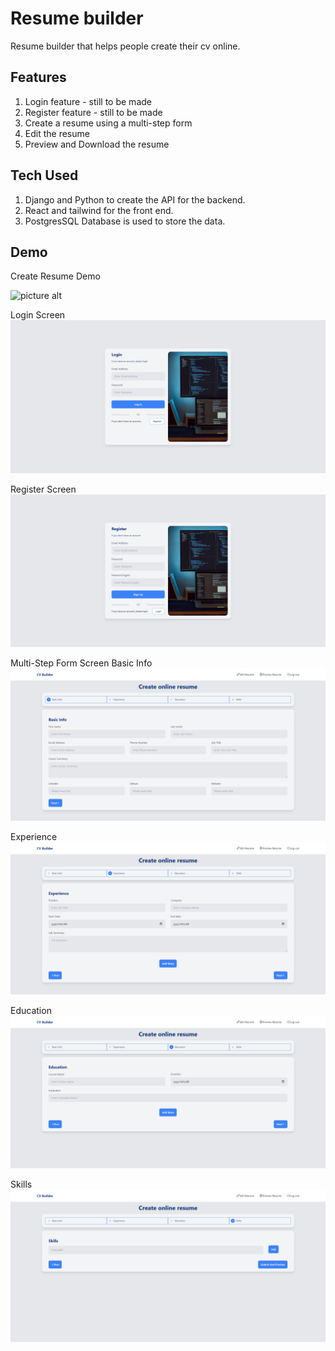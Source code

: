 # Resume builder
 
Resume builder that helps people create their cv online. 


## Features
 1. Login feature - still to be made
 2. Register feature - still to be made
 3. Create a resume using a multi-step form
 4. Edit the resume
 5. Preview and Download the resume

## Tech Used
  1. Django and Python to create the API for the backend.
  2. React and tailwind for the front end.
  3. PostgresSQL Database is used to store the data.

## Demo
Create Resume Demo

![picture alt](https://github.com/SjayTheGift/react_cv_builder/blob/main/public/img/Resume_Builder.gif "Create Resume Demo")

Login Screen
![picture alt](https://github.com/SjayTheGift/react_cv_builder/blob/main/public/img/login_screen.png "Login Screen")

Register Screen
![picture alt](https://github.com/SjayTheGift/react_cv_builder/blob/main/public/img/register_screen.png "Register Screen")

Multi-Step Form Screen Basic Info
![picture alt](https://github.com/SjayTheGift/react_cv_builder/blob/main/public/img/basic_info.png "Basic Info")

Experience
![picture alt](https://github.com/SjayTheGift/react_cv_builder/blob/main/public/img/experience_screen.png "Experience")

Education
![picture alt](https://github.com/SjayTheGift/react_cv_builder/blob/main/public/img/education_screen.png "Education")

Skills
![picture alt](https://github.com/SjayTheGift/react_cv_builder/blob/main/public/img/Skills_screen.png "Skills")

